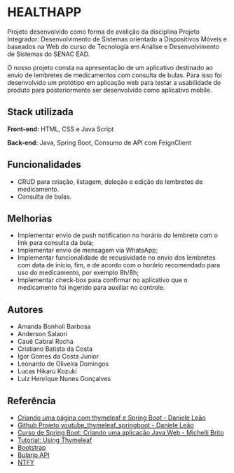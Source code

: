 
# HEALTHAPP

Projeto desenvolvido como forma de avalição da disciplina Projeto Integrador: Desenvolvimento de Sistemas orientado a
Dispositivos Móveis e baseados na Web do curso de Tecnologia em Análise e Desenvolvimento de Sistemas do SENAC EAD. 

O nosso projeto consta na apresentação de um aplicativo destinado ao envio de lembretes de medicamentos com consulta de bulas. 
Para isso foi desenvolvido um protótipo em aplicação web para testar a usabilidade do produto para posteriormente
ser desenvolvido como aplicativo mobile.


## Stack utilizada

**Front-end:** HTML, CSS e Java Script

**Back-end:** Java, Spring Boot, Consumo de API com FeignClient


## Funcionalidades

- CRUD para criação, listagem, deleção e edição de lembretes de medicamento. 
- Consulta de bulas.



## Melhorias
- Implementar envio de push notification no horário do lembrete com o link para consulta da bula; 
- Implementar envio de mensagem via WhatsApp;
- Implementar funcionalidade de recusividade no envio dos lembretes com data de início, fim, e de acordo com o horário
recomendado para uso do medicamento, por exemplo 8h/8h;
- Implementar check-box para confirmar no aplicativo que o medicamento foi ingerido para auxiliar no controle. 


## Autores

- Amanda Bonholi Barbosa
- Anderson Salaori
- Cauê Cabral Rocha
- Cristiano Batista da Costa
- Igor Gomes da Costa Junior
- Leonardo de Oliveira Domingos
- Lucas Hikaru Kozuki
- Luiz Henrique Nunes Gonçalves


## Referência

- [Criando uma página com thymeleaf e Spring Boot - Daniele Leão](https://www.youtube.com/watch?v=arEf4OXsUXI&t=1645s)
- [Github Projeto youtube_thymeleaf_springboot - Daniele Leão](https://github.com/danileao/youtube_thymeleaf_springboot/tree/master)
- [Curso de Spring Boot: Criando uma aplicação Java Web - Michelli Brito](https://youtube.com/playlist?list=PL8iIphQOyG-DHLpEx1TPItqJamy08fs1D&si=CGZ85dr_BLu1agf4)
- [Tutorial: Using Thymeleaf](https://www.thymeleaf.org/doc/tutorials/3.0/usingthymeleaf.html#introducing-thymeleaf)
- [Bootstrap](https://getbootstrap.com/docs/5.3/forms/form-control/)
- [Bulario API](https://bula.vercel.app/#req_baa66794520a41fa9ff28403062dc089)
- [NTFY](https://docs.ntfy.sh/)

